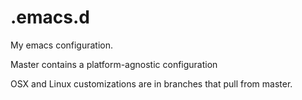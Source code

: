 # .emacs.d
My emacs configuration. 

Master contains a platform-agnostic configuration

OSX and Linux customizations are in branches that pull from master.
